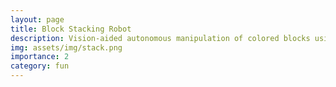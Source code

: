 ```yaml
---
layout: page
title: Block Stacking Robot
description: Vision-aided autonomous manipulation of colored blocks using 5-DOF robotic arm and an overhead Intel Realsense RGB-D Camera. 
img: assets/img/stack.png
importance: 2
category: fun
---
```


